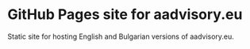 # GitHub Pages site for aadvisory.eu

Static site for hosting English and Bulgarian versions of aadvisory.eu.
